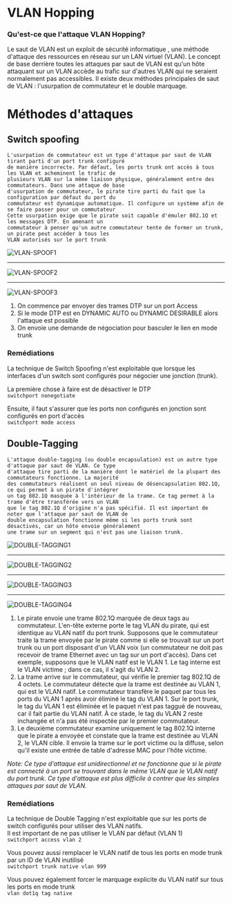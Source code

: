 # VLAN Hopping


### Qu'est-ce que l'attaque VLAN Hopping?
Le saut de VLAN est un exploit de sécurité informatique , une méthode d'attaque des ressources en réseau sur un LAN virtuel (VLAN).
Le concept de base derrière toutes les attaques par saut de VLAN est qu'un hôte attaquant sur un VLAN accède au trafic sur d'autres VLAN qui ne seraient normalement pas accessibles. Il existe deux méthodes principales de saut de VLAN : l'usurpation de commutateur et le double marquage.

# Méthodes d'attaques

## Switch spoofing

```
L'usurpation de commutateur est un type d'attaque par saut de VLAN tirant parti d'un port trunk configuré
de manière incorrecte. Par défaut, les ports trunk ont accès à tous les VLAN et acheminent le trafic de
plusieurs VLAN sur la même liaison physique, généralement entre des commutateurs. Dans une attaque de base
d'usurpation de commutateur, le pirate tire parti du fait que la configuration par défaut du port du
commutateur est dynamique automatique. Il configure un système afin de se faire passer pour un commutateur
Cette usurpation exige que le pirate soit capable d'émuler 802.1Q et les messages DTP. En amenant un
commutateur à penser qu'un autre commutateur tente de former un trunk, un pirate peut accéder à tous les
VLAN autorisés sur le port trunk
```
![VLAN-SPOOF1](https://user-images.githubusercontent.com/83721477/163724494-9164b7ba-1691-4dd0-9bb6-a0517308f385.png)
___
![VLAN-SPOOF2](https://user-images.githubusercontent.com/83721477/163724627-cc972305-bf52-4102-bcdf-ff0b2532d6a2.png)
___
![VLAN-SPOOF3](https://user-images.githubusercontent.com/83721477/163724759-5c1c153e-a023-4428-b726-2eab1405165d.png)

1. On commence par envoyer des trames DTP sur un port Access
2. Si le mode DTP est en DYNAMIC AUTO ou DYNAMIC DESIRABLE alors l'attaque est possible
3. On envoie une demande de négociation pour basculer le lien en mode trunk

### Remédiations
La technique de Switch Spoofing n'est exploitable que lorsque les interfaces d'un switch sont configurés pour négocier une jonction (trunk).

La première chose à faire est de désactiver le DTP<br>
`switchport nonegotiate`

Ensuite, il faut s'assurer que les ports non configurés en jonction sont configurés en port d'accès<br>
`switchport mode access`

## Double-Tagging

```
L'attaque double-tagging (ou double encapsulation) est un autre type d'attaque par saut de VLAN. Ce type
d'attaque tire parti de la manière dont le matériel de la plupart des commutateurs fonctionne. La majorité
des commutateurs réalisent un seul niveau de désencapsulation 802.1Q, ce qui permet à un pirate d'intégrer
un tag 802.1Q masquée à l'intérieur de la trame. Ce tag permet à la trame d'être transférée vers un VLAN
que le tag 802.1Q d'origine n'a pas spécifié. Il est important de noter que l'attaque par saut de VLAN de
double encapsulation fonctionne même si les ports trunk sont désactivés, car un hôte envoie généralement
une trame sur un segment qui n'est pas une liaison trunk.
```
![DOUBLE-TAGGING1](https://user-images.githubusercontent.com/83721477/163726501-e83d0cf9-9498-4e44-a0c1-e65f143748ac.png)
___
![DOUBLE-TAGGING2](https://user-images.githubusercontent.com/83721477/163726708-1e2ad643-6e2f-41dc-a896-5f1d29d3d786.png)
___
![DOUBLE-TAGGING3](https://user-images.githubusercontent.com/83721477/163726750-a8888e07-da47-4653-ba69-071530a256e1.png)
___
![DOUBLE-TAGGING4](https://user-images.githubusercontent.com/83721477/163726808-3f579887-4a35-4b3a-850b-d104994fc5d5.png)

1. Le pirate envoie une trame 802.1Q marquée de deux tags au commutateur. L'en-tête externe porte le tag VLAN du pirate, qui est identique au VLAN natif du port trunk. Supposons que le commutateur traite la trame envoyée par le pirate comme si elle se trouvait sur un port trunk ou un port disposant d'un VLAN voix (un commutateur ne doit pas recevoir de trame Ethernet avec un tag sur un port d'accès). Dans cet exemple, supposons que le VLAN natif est le VLAN 1. Le tag interne est le VLAN victime ; dans ce cas, il s'agit du VLAN 2.
2. La trame arrive sur le commutateur, qui vérifie le premier tag 802.1Q de 4 octets. Le commutateur détecte que la trame est destinée au VLAN 1, qui est le VLAN natif. Le commutateur transfère le paquet par tous les ports du VLAN 1 après avoir éliminé le tag du VLAN 1. Sur le port trunk, le tag du VLAN 1 est éliminée et le paquet n'est pas taggué de nouveau, car il fait partie du VLAN natif. À ce stade, le tag du VLAN 2 reste inchangée et n'a pas été inspectée par le premier commutateur.
3. Le deuxième commutateur examine uniquement le tag 802.1Q interne que le pirate a envoyée et constate que la trame est destinée au VLAN 2, le VLAN cible. Il envoie la trame sur le port victime ou la diffuse, selon qu'il existe une entrée de table d'adresse MAC pour l'hôte victime.

*Note: Ce type d'attaque est unidirectionnel et ne fonctionne que si le pirate est connecté à un port se trouvant dans le même VLAN que le VLAN natif du port trunk. Ce type d'attaque est plus difficile à contrer que les simples attaques par saut de VLAN.*

### Remédiations

La technique de Double Tagging n'est exploitable que sur les ports de switch configurés pour utiliser des VLAN natifs.<br>
Il est important de ne pas utiliser le VLAN par défaut (VLAN 1)<br>
`switchport access vlan 2`

Vous pouvez aussi remplacer le VLAN natif de tous les ports en mode trunk par un ID de VLAN inutilisé<br>
`switchport trunk native vlan 999`

Vous pouvez également forcer le marquage explicite du VLAN natif sur tous les ports en mode trunk<br>
`vlan dot1q tag native`
